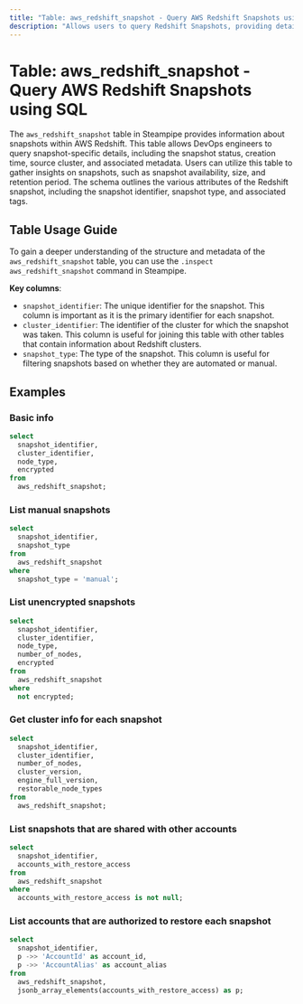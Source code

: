 ```yaml
---
title: "Table: aws_redshift_snapshot - Query AWS Redshift Snapshots using SQL"
description: "Allows users to query Redshift Snapshots, providing details about each snapshot's configuration, status, and associated metadata."
---
```


# Table: aws_redshift_snapshot - Query AWS Redshift Snapshots using SQL

The `aws_redshift_snapshot` table in Steampipe provides information about snapshots within AWS Redshift. This table allows DevOps engineers to query snapshot-specific details, including the snapshot status, creation time, source cluster, and associated metadata. Users can utilize this table to gather insights on snapshots, such as snapshot availability, size, and retention period. The schema outlines the various attributes of the Redshift snapshot, including the snapshot identifier, snapshot type, and associated tags.

## Table Usage Guide

To gain a deeper understanding of the structure and metadata of the `aws_redshift_snapshot` table, you can use the `.inspect aws_redshift_snapshot` command in Steampipe.

**Key columns**:

- `snapshot_identifier`: The unique identifier for the snapshot. This column is important as it is the primary identifier for each snapshot.
- `cluster_identifier`: The identifier of the cluster for which the snapshot was taken. This column is useful for joining this table with other tables that contain information about Redshift clusters.
- `snapshot_type`: The type of the snapshot. This column is useful for filtering snapshots based on whether they are automated or manual.

## Examples

### Basic info

```sql
select
  snapshot_identifier,
  cluster_identifier,
  node_type,
  encrypted
from
  aws_redshift_snapshot;
```


### List manual snapshots

```sql
select
  snapshot_identifier,
  snapshot_type
from
  aws_redshift_snapshot
where
  snapshot_type = 'manual';
```


### List unencrypted snapshots

```sql
select
  snapshot_identifier,
  cluster_identifier,
  node_type,
  number_of_nodes,
  encrypted
from
  aws_redshift_snapshot
where
  not encrypted;
```


### Get cluster info for each snapshot

```sql
select
  snapshot_identifier,
  cluster_identifier,
  number_of_nodes,
  cluster_version,
  engine_full_version,
  restorable_node_types
from
  aws_redshift_snapshot;
```


### List snapshots that are shared with other accounts

```sql
select
  snapshot_identifier,
  accounts_with_restore_access
from
  aws_redshift_snapshot
where
  accounts_with_restore_access is not null;
```


### List accounts that are authorized to restore each snapshot

```sql
select
  snapshot_identifier,
  p ->> 'AccountId' as account_id,
  p ->> 'AccountAlias' as account_alias
from
  aws_redshift_snapshot,
  jsonb_array_elements(accounts_with_restore_access) as p;
```
